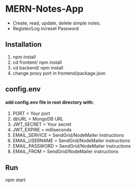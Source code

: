 # MERN-Notes-App
* Create, read, update, delete simple notes.
* Register/Log in/reset Password

## Installation
1. npm install
2. cd frontent/ npm install
3. cd backend/ npm install
4. change proxy port in frontend/package.json

## config.env
#### add config.env file in root directory with:
1. PORT = Your port
2. dbURL = MongoDB URL
3. JWT_SECRET = Your secret
4. JWT_EXPIRE = milliseconds
5. EMAIL_SERVICE = SendGrid/NodeMailer instructions
6. EMAIL_USERNAME = SendGrid/NodeMailer instructions
7. EMAIL_PASSWORD = SendGrid/NodeMailer instructions
8. EMAIL_FROM = SendGrid/NodeMailer instructions

## Run
npm start
